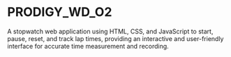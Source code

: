 # PRODIGY_WD_O2
A stopwatch web application using HTML, CSS, and JavaScript to start, pause, reset, and track lap times, providing an interactive and user-friendly interface for accurate time measurement and recording.
